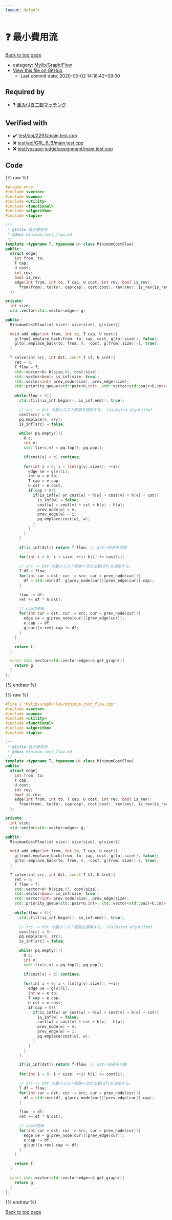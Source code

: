 ```yaml
---
layout: default
---
```


<!-- mathjax config similar to math.stackexchange -->
<script type="text/javascript" async
  src="https://cdnjs.cloudflare.com/ajax/libs/mathjax/2.7.5/MathJax.js?config=TeX-MML-AM_CHTML">
</script>
<script type="text/x-mathjax-config">
  MathJax.Hub.Config({
    TeX: { equationNumbers: { autoNumber: "AMS" }},
    tex2jax: {
      inlineMath: [ ['$','$'] ],
      processEscapes: true
    },
    "HTML-CSS": { matchFontHeight: false },
    displayAlign: "left",
    displayIndent: "2em"
  });
</script>

<script type="text/javascript" src="https://cdnjs.cloudflare.com/ajax/libs/jquery/3.4.1/jquery.min.js"></script>
<script src="https://cdn.jsdelivr.net/npm/jquery-balloon-js@1.1.2/jquery.balloon.min.js" integrity="sha256-ZEYs9VrgAeNuPvs15E39OsyOJaIkXEEt10fzxJ20+2I=" crossorigin="anonymous"></script>
<script type="text/javascript" src="../../../../assets/js/copy-button.js"></script>
<link rel="stylesheet" href="../../../../assets/css/copy-button.css" />


# :question: 最小費用流

<a href="../../../../index.html">Back to top page</a>

* category: <a href="../../../../index.html#ecd047c70c23d80351a9f133b49a4638">Mylib/Graph/Flow</a>
* <a href="{{ site.github.repository_url }}/blob/master/Mylib/Graph/Flow/minimum_cost_flow.cpp">View this file on GitHub</a>
    - Last commit date: 2020-05-02 14:18:42+09:00




## Required by

* :question: <a href="../Matching/weighted_bipartite_matching.cpp.html">重み付き二部マッチング</a>


## Verified with

* :heavy_check_mark: <a href="../../../../verify/test/aoj/2293/main.test.cpp.html">test/aoj/2293/main.test.cpp</a>
* :x: <a href="../../../../verify/test/aoj/GRL_6_B/main.test.cpp.html">test/aoj/GRL_6_B/main.test.cpp</a>
* :x: <a href="../../../../verify/test/yosupo-judge/assignment/main.test.cpp.html">test/yosupo-judge/assignment/main.test.cpp</a>


## Code

<a id="unbundled"></a>
{% raw %}
```cpp
#pragma once
#include <vector>
#include <queue>
#include <utility>
#include <functional>
#include <algorithm>
#include <tuple>

/**
 * @title 最小費用流
 * @docs minimum_cost_flow.md
 */
template <typename T, typename U> class MinimumCostFlow{
public:
  struct edge{
    int from, to;
    T cap;
    U cost;
    int rev;
    bool is_rev;
    edge(int from, int to, T cap, U cost, int rev, bool is_rev):
      from(from), to(to), cap(cap), cost(cost), rev(rev), is_rev(is_rev){}
  };

private:
  int size;
  std::vector<std::vector<edge>> g;

public:
  MinimumCostFlow(int size): size(size), g(size){}

  void add_edge(int from, int to, T cap, U cost){
    g[from].emplace_back(from, to, cap, cost, g[to].size(), false);
    g[to].emplace_back(to, from, 0, -cost, g[from].size()-1, true);
  }

  T solve(int src, int dst, const T &f, U &ret){
    ret = 0;
    T flow = f;
    std::vector<U> h(size,0), cost(size);
    std::vector<bool> is_inf(size, true);
    std::vector<int> prev_node(size), prev_edge(size);
    std::priority_queue<std::pair<U,int>, std::vector<std::pair<U,int>>, std::greater<std::pair<U,int>>> pq;
    
    while(flow > 0){
      std::fill(is_inf.begin(), is_inf.end(), true);

      // src -> dst の最小コスト経路を探索する。 (dijkstra algorithm)
      cost[src] = 0;
      pq.emplace(0, src);
      is_inf[src] = false;

      while(!pq.empty()){
        U c;
        int v;
        std::tie(c,v) = pq.top(); pq.pop();

        if(cost[v] < c) continue;
	
        for(int i = 0; i < (int)g[v].size(); ++i){
          edge &e = g[v][i];
          int w = e.to;
          T cap = e.cap;
          U cst = e.cost;
          if(cap > 0){
            if(is_inf[w] or cost[w] + h[w] > cost[v] + h[v] + cst){
              is_inf[w] = false;
              cost[w] = cost[v] + cst + h[v] - h[w];
              prev_node[w] = v;
              prev_edge[w] = i;
              pq.emplace(cost[w], w);
            }
          }
        }
      }

      if(is_inf[dst]) return f-flow; // dstへ到達不可能
      
      for(int i = 0; i < size; ++i) h[i] += cost[i];

      // src -> dst の最小コスト経路へ流せる量(df)を決定する。
      T df = flow;
      for(int cur = dst; cur != src; cur = prev_node[cur]){
        df = std::min(df, g[prev_node[cur]][prev_edge[cur]].cap);
      }

      flow -= df;
      ret += df * h[dst];

      // capの更新
      for(int cur = dst; cur != src; cur = prev_node[cur]){
        edge &e = g[prev_node[cur]][prev_edge[cur]];
        e.cap -= df;
        g[cur][e.rev].cap += df;	
      }
    }

    return f;
  }

  const std::vector<std::vector<edge>>& get_graph(){
    return g;
  }
};

```
{% endraw %}

<a id="bundled"></a>
{% raw %}
```cpp
#line 2 "Mylib/Graph/Flow/minimum_cost_flow.cpp"
#include <vector>
#include <queue>
#include <utility>
#include <functional>
#include <algorithm>
#include <tuple>

/**
 * @title 最小費用流
 * @docs minimum_cost_flow.md
 */
template <typename T, typename U> class MinimumCostFlow{
public:
  struct edge{
    int from, to;
    T cap;
    U cost;
    int rev;
    bool is_rev;
    edge(int from, int to, T cap, U cost, int rev, bool is_rev):
      from(from), to(to), cap(cap), cost(cost), rev(rev), is_rev(is_rev){}
  };

private:
  int size;
  std::vector<std::vector<edge>> g;

public:
  MinimumCostFlow(int size): size(size), g(size){}

  void add_edge(int from, int to, T cap, U cost){
    g[from].emplace_back(from, to, cap, cost, g[to].size(), false);
    g[to].emplace_back(to, from, 0, -cost, g[from].size()-1, true);
  }

  T solve(int src, int dst, const T &f, U &ret){
    ret = 0;
    T flow = f;
    std::vector<U> h(size,0), cost(size);
    std::vector<bool> is_inf(size, true);
    std::vector<int> prev_node(size), prev_edge(size);
    std::priority_queue<std::pair<U,int>, std::vector<std::pair<U,int>>, std::greater<std::pair<U,int>>> pq;
    
    while(flow > 0){
      std::fill(is_inf.begin(), is_inf.end(), true);

      // src -> dst の最小コスト経路を探索する。 (dijkstra algorithm)
      cost[src] = 0;
      pq.emplace(0, src);
      is_inf[src] = false;

      while(!pq.empty()){
        U c;
        int v;
        std::tie(c,v) = pq.top(); pq.pop();

        if(cost[v] < c) continue;
	
        for(int i = 0; i < (int)g[v].size(); ++i){
          edge &e = g[v][i];
          int w = e.to;
          T cap = e.cap;
          U cst = e.cost;
          if(cap > 0){
            if(is_inf[w] or cost[w] + h[w] > cost[v] + h[v] + cst){
              is_inf[w] = false;
              cost[w] = cost[v] + cst + h[v] - h[w];
              prev_node[w] = v;
              prev_edge[w] = i;
              pq.emplace(cost[w], w);
            }
          }
        }
      }

      if(is_inf[dst]) return f-flow; // dstへ到達不可能
      
      for(int i = 0; i < size; ++i) h[i] += cost[i];

      // src -> dst の最小コスト経路へ流せる量(df)を決定する。
      T df = flow;
      for(int cur = dst; cur != src; cur = prev_node[cur]){
        df = std::min(df, g[prev_node[cur]][prev_edge[cur]].cap);
      }

      flow -= df;
      ret += df * h[dst];

      // capの更新
      for(int cur = dst; cur != src; cur = prev_node[cur]){
        edge &e = g[prev_node[cur]][prev_edge[cur]];
        e.cap -= df;
        g[cur][e.rev].cap += df;	
      }
    }

    return f;
  }

  const std::vector<std::vector<edge>>& get_graph(){
    return g;
  }
};

```
{% endraw %}

<a href="../../../../index.html">Back to top page</a>

